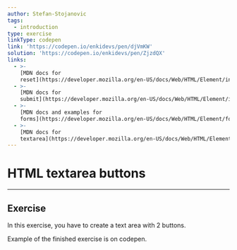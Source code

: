 ```yaml
---
author: Stefan-Stojanovic
tags:
  - introduction
type: exercise
linkType: codepen
link: 'https://codepen.io/enkidevs/pen/djVmKW'
solution: 'https://codepen.io/enkidevs/pen/ZjzdQX'
links:
  - >-
    [MDN docs for
    reset](https://developer.mozilla.org/en-US/docs/Web/HTML/Element/input/reset){website}
  - >-
    [MDN docs for
    submit](https://developer.mozilla.org/en-US/docs/Web/HTML/Element/input/submit){website}
  - >-
    [MDN docs and examples for
    forms](https://developer.mozilla.org/en-US/docs/Web/HTML/Element/form){website}
  - >-
    [MDN docs for
    textarea](https://developer.mozilla.org/en-US/docs/Web/HTML/Element/textarea){website}
---
```


# HTML textarea buttons


---

## Exercise

In this exercise, you have to create a text area with 2 buttons.

Example of the finished exercise is on codepen.
 
